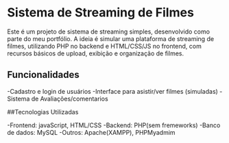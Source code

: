 
# Sistema de Streaming de Filmes

Este é um projeto de sistema de streaming simples, desenvolvido como parte do meu portfólio. A ideia é simular uma plataforma de streaming de filmes, utilizando PHP no backend e HTML/CSS/JS no frontend, com recursos básicos de upload, exibição e organização de filmes.

## Funcionalidades

-Cadastro e login de usuários
-Interface para asistir/ver filmes (simuladas)
-Sistema de Avaliações/comentarios

##Tecnologias Utilizadas

-Frontend: javaScript, HTML/CSS
-Backend: PHP(sem fremeworks)
-Banco de dados: MySQL
-Outros: Apache(XAMPP), PHPMyadmim
